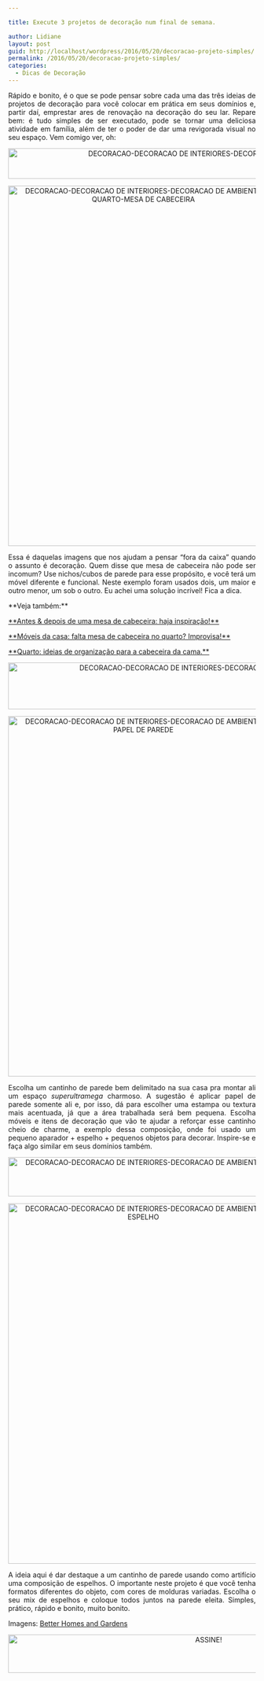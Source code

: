 ```yaml
---

title: Execute 3 projetos de decoração num final de semana.

author: Lidiane
layout: post
guid: http://localhost/wordpress/2016/05/20/decoracao-projeto-simples/
permalink: /2016/05/20/decoracao-projeto-simples/
categories:
  - Dicas de Decoração
---
```

<p align="justify">
  Rápido e bonito, é o que se pode pensar sobre cada uma das três ideias de projetos de decoração para você colocar em prática em seus domínios e, partir daí, emprestar ares de renovação na decoração do seu lar. Repare bem: é tudo simples de ser executado, pode se tornar uma deliciosa atividade em família, além de ter o poder de dar uma revigorada visual no seu espaço. Vem comigo ver, oh:
</p>

<p align="center">
  <img class="alignnone size-full wp-image-12549" src="http://www.trololodemulher.com.br/blog/wp-content/uploads/2016/05/DECORACAO-DECORACAO-DE-INTERIORES-DECORACAO-DE-AMBIENTES.jpg" alt="DECORACAO-DECORACAO DE INTERIORES-DECORACAO DE AMBIENTES" width="800" height="62" />
</p>

<p align="center">
  <img class="alignnone size-full wp-image-12556" src="http://www.trololodemulher.com.br/blog/wp-content/uploads/2016/05/DECORACAO-DECORACAO-DE-INTERIORES-DECORACAO-DE-AMBIENTES-QUARTO-MESA-DE-CABECEIRA.jpg" alt="DECORACAO-DECORACAO DE INTERIORES-DECORACAO DE AMBIENTES-QUARTO-MESA DE CABECEIRA" width="550" height="733" />
</p>

<p align="justify">
  Essa é daquelas imagens que nos ajudam a pensar “fora da caixa” quando o assunto é decoração. Quem disse que mesa de cabeceira não pode ser incomum? Use nichos/cubos de parede para esse propósito, e você terá um móvel diferente e funcional. Neste exemplo foram usados dois, um maior e outro menor, um sob o outro. Eu achei uma solução incrível! Fica a dica.
</p>

<p align="justify">
  **Veja também:**
</p>

<p align="justify">
  <a href="http://www.decoracaodacasa.com/decoracao-faca-voce-mesma-3/" target="_blank">**Antes & depois de uma mesa de cabeceira: haja inspiração!**</a>
</p>

<p align="justify">
  <a href="http://www.trololodemulher.com.br/2013/05/08/moveis-quarto/" target="_blank">**Móveis da casa: falta mesa de cabeceira no quarto? Improvisa!**</a>
</p>

<p align="justify">
  <a href="http://www.trololodemulher.com.br/2012/02/01/quarto-organizacao-cabeceira/" target="_blank">**Quarto: ideias de organização para a cabeceira da cama.**</a>
</p>

<p align="center">
  <a href="http://www.decoracaodacasa.com/blog/wp-content/uploads/2015/02/DECORACAO-DECORACAO-DE-INTERIORES-DECORACAO-DE-AMBIENTES2.png"><img class="alignnone size-full wp-image-2432" src="http://www.decoracaodacasa.com/blog/wp-content/uploads/2015/02/DECORACAO-DECORACAO-DE-INTERIORES-DECORACAO-DE-AMBIENTES2.png" alt="DECORACAO-DECORACAO DE INTERIORES-DECORACAO DE AMBIENTES[2]" width="783" height="95" /></a>
</p>

<p align="center">
  <img class="alignnone size-full wp-image-12555" src="http://www.trololodemulher.com.br/blog/wp-content/uploads/2016/05/DECORACAO-DECORACAO-DE-INTERIORES-DECORACAO-DE-AMBIENTES-PAPEL-DE-PAREDE.jpg" alt="DECORACAO-DECORACAO DE INTERIORES-DECORACAO DE AMBIENTES-PAPEL DE PAREDE" width="550" height="733" />
</p>

<p align="justify">
  Escolha um cantinho de parede bem delimitado na sua casa pra montar ali um espaço <em>superultramega</em> charmoso. A sugestão é aplicar papel de parede somente ali e, por isso, dá para escolher uma estampa ou textura mais acentuada, já que a área trabalhada será bem pequena. Escolha móveis e itens de decoração que vão te ajudar a reforçar esse cantinho cheio de charme, a exemplo dessa composição, onde foi usado um pequeno aparador + espelho + pequenos objetos para decorar. Inspire-se e faça algo similar em seus domínios também.
</p>

<p align="center">
  <img class="alignnone size-full wp-image-12551" src="http://www.trololodemulher.com.br/blog/wp-content/uploads/2016/05/DECORACAO-DECORACAO-DE-INTERIORES-DECORACAO-DE-AMBIENTES3.png" alt="DECORACAO-DECORACAO DE INTERIORES-DECORACAO DE AMBIENTES[3]" width="563" height="80" />
</p>

<p align="center">
  <img class="alignnone size-full wp-image-12552" src="http://www.trololodemulher.com.br/blog/wp-content/uploads/2016/05/DECORACAO-DECORACAO-DE-INTERIORES-DECORACAO-DE-AMBIENTES-ESPELHO.jpg" alt="DECORACAO-DECORACAO DE INTERIORES-DECORACAO DE AMBIENTES-ESPELHO" width="550" height="733" />
</p>

<p align="justify">
  A ideia aqui é dar destaque a um cantinho de parede usando como artifício uma composição de espelhos. O importante neste projeto é que você tenha formatos diferentes do objeto, com cores de molduras variadas. Escolha o seu mix de espelhos e coloque todos juntos na parede eleita. Simples, prático, rápido e bonito, muito bonito.
</p>

<p align="justify">
  Imagens: <a href="http://www.bhg.com/" target="_blank">Better Homes and Gardens</a>
</p>

<p align="center">
  <a href="http://feedburner.google.com/fb/a/mailverify?uri=blogBichaFemea&loc=en_US" target="_blank"><img class="alignnone size-full wp-image-10439" src="http://www.trololodemulher.com.br/blog/wp-content/uploads/2014/09/ASSINE.png" alt="ASSINE!" width="800" height="78" /></a>
</p>

<p align="justify">